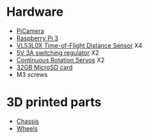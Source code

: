 # Hardware

 * [PiCamera](https://www.amazon.com/Kuman-Raspberry-Camera-Module-Adjustable/dp/B06XKLLT6G/ref=sr_1_2_sspa?ie=UTF8&qid=1524163527&sr=8-2-spons&keywords=pi+camera&psc=1)
 * [Raspberry Pi 3](https://www.amazon.com/Raspberry-Pi-RASPBERRYPI3-MODB-1GB-Model-Motherboard/dp/B01CD5VC92)
 * [VL53L0X Time-of-Flight Distance Sensor](https://www.pololu.com/product/2490) X4
 * [5V 3A switching regulator](https://hobbyking.com/en_us/kingkong-5v-3a-ubec.html) X2
 * [Continuous Rotation Servos](https://www.adafruit.com/product/3614) X2
 *  [32GB MicroSD card](https://www.amazon.com/Sandisk-Ultra-Micro-UHS-I-Adapter/dp/B073JWXGNT/ref=sr_1_3?s=electronics&ie=UTF8&qid=1524163640&sr=1-3&keywords=32+gb+micro+sd+card)
 *  M3 screws
 
 # 3D printed parts
 
 * [Chassis](https://a360.co/2I8tb29)
 * [Wheels](https://a360.co/2Iah2JP)
